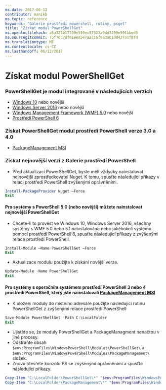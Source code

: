```yaml
---
ms.date: 2017-06-12
contributor: manikb
ms.topic: reference
keywords: "Galerie prostředí powershell, rutiny, psget"
title: "Získat modul PowerShellGet"
ms.openlocfilehash: a5a323b17709e519ec57623a9dd7499e591bbed5
ms.sourcegitcommit: 75f70c7df01eea5e7a2c16f9a3ab1dd437a1f8fd
ms.translationtype: MT
ms.contentlocale: cs-CZ
ms.lasthandoff: 06/12/2017
---
```

<a name="get-powershellget-module"></a>Získat modul PowerShellGet
========================

### <a name="powershellget-is-an-in-box-module-in-the-following-releases"></a>PowerShellGet je modul integrované v následujících verzích
- [Windows 10](https://www.microsoft.com/en-us/windows/get-windows-10) nebo novější
- [Windows Server 2016](https://technet.microsoft.com/en-us/windows-server-docs/get-started/windows-server-2016) nebo novější
- [Windows Management Framework (WMF) 5.0](https://www.microsoft.com/en-us/download/details.aspx?id=50395) nebo novější
- [Prostředí PowerShell 6](https://github.com/PowerShell/PowerShell/releases)

### <a name="get-powershellget-module-for-powershell-versions-30-and-40"></a>Získat PowerShellGet modul prostředí PowerShell verze 3.0 a 4.0
- [PackageManagement MSI](http://go.microsoft.com/fwlink/?LinkID=746217&clcid=0x409) 

### <a name="get-the-latest-version-from-powershell-gallery"></a>Získat nejnovější verzi z Galerie prostředí PowerShell

- Před aktualizací PowerShellGet, byste měli vždycky nainstalovat nejnovější zprostředkovatel Nuget. K tomu, spusťte následující příkazy v relaci prostředí PowerShell zvýšenými oprávněními.
```powershell
Install-PackageProvider Nuget –Force
Exit
```

#### <a name="for-systems-with-powershell-50-or-newer-you-can-install-the-latest-powershellget"></a>Pro systémy s PowerShell 5.0 (nebo novější) můžete nainstalovat nejnovější PowerShellGet 
- Chcete-li to provést ve Windows 10, Windows Server 2016, všechny systémy s WMF 5.0 nebo 5.1 nainstalována nebo jakéhokoli systému pomocí prostředí PowerShell 6, spusťte následující příkazy z zvýšenými relace prostředí PowerShell.
```powershell
Install-Module –Name PowerShellGet –Force
Exit
```

- Aktualizace modulu použijte k získání novější verze.
```powershell
Update-Module -Name PowerShellGet
Exit
```

#### <a name="for-systems-running-powershell-3-or-powershell-4-that-have-installed-the-packagemanagement-msihttpgomicrosoftcomfwlinklinkid746217clcid0x409"></a>Pro systémy s operačním systémem prostředí PowerShell 3 nebo 4 prostředí PowerShell, který jste nainstalovali [PackageManagement MSI](http://go.microsoft.com/fwlink/?LinkID=746217&clcid=0x409)

- K uložení moduly do místního adresáře použijte následující rutinu PowerShellGet z zvýšenými relace prostředí PowerShell

```powershell
Save-Module PowerShellGet -Path C:\LocalFolder
Exit
```

- Ujistěte se, že moduly PowerShellGet a PackageManagment nenačtou v jiné procesy.
- Odstraňte obsah `$env:ProgramFiles\WindowsPowerShell\Modules\PowerShellGet\` a `$env:ProgramFiles\WindowsPowerShell\Modules\PackageManagement\` složek.
- Znovu otevřete konzolu PS se zvýšenými oprávněními a spusťte následující příkazy.

```powershell
Copy-Item "C:\LocalFolder\PowerShellGet\*" "$env:ProgramFiles\WindowsPowerShell\Modules\PowerShellGet\" -Recurse -Force
Copy-Item "C:\LocalFolder\PackageManagement\*" "$env:ProgramFiles\WindowsPowerShell\Modules\PackageManagement\" -Recurse -Force
